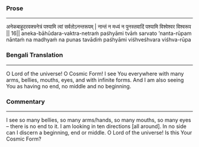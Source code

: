 ### Prose 
 --- 
अनेकबाहूदरवक्त्रनेत्रं
पश्यामि त्वां सर्वतोऽनन्तरूपम् |
नान्तं न मध्यं न पुनस्तवादिं
पश्यामि विश्वेश्वर विश्वरूप || 16||
aneka-bāhūdara-vaktra-netraṁ
paśhyāmi tvāṁ sarvato ’nanta-rūpam
nāntaṁ na madhyaṁ na punas tavādiṁ
paśhyāmi viśhveśhvara viśhva-rūpa

### Bengali Translation 
 --- 
O Lord of the universe! O Cosmic Form! I see You everywhere with many arms, bellies, mouths, eyes, and with infinite forms. And I am also seeing You as having no end, no middle and no beginning. 

### Commentary 
 --- 
I see so many bellies, so many arms/hands, so many mouths, so many eyes – there is no end to it. I am looking in ten directions [all around]. In no side can I discern a beginning, end or middle. O Lord of the universe! Is this Your Cosmic Form?
